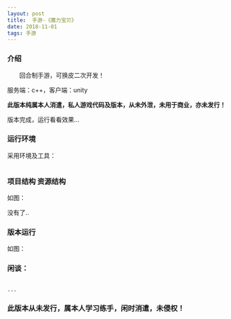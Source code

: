 ```yaml
---
layout: post
title:  手游-《魔力宝贝》
date: 2018-11-01
tags: 手游
---
```


		
### 介绍


&emsp;&emsp;回合制手游，可换皮二次开发！

服务端：c++，客户端：unity


**此版本纯属本人消遣，私人游戏代码及版本，从未外泄，未用于商业，亦未发行！**


版本完成，运行看看效果...


### 运行环境

采用环境及工具：

```

``` 

### 项目结构 资源结构

如图：

没有了..

### 版本运行

如图：


### 闲谈：	

```

...

```


### 此版本从未发行，属本人学习练手，闲时消遣，未侵权！